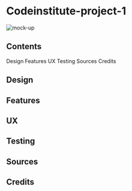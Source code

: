 # Codeinstitute-project-1

![mock-up]()

## Contents
Design
Features
UX
Testing
Sources
Credits


## Design


## Features

## UX

## Testing

## Sources

## Credits